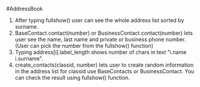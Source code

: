 #AddressBook
1. After typing fullshow() user can see the whole address list sorted by surname.
2. BaseContact.contact(number) or BusinessContact.contact(number) lets user see the name, last name and private or business phone number. (User can pick the number from the fullshow() function)
3. Typing address[i].label_length shows number of chars in text "i.name i.surname".
4. create_contacts(classid, number) lets user to create random information in the address list for classid use BaseContacts or BusinessContact.
   You can check the result using fullshow() function.
